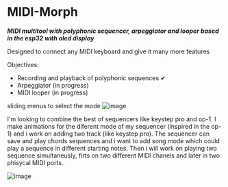 # MIDI-Morph
***MIDI multitool with polyphonic sequencer, arpeggiator and looper based in the esp32 with oled display***

Designed to connect any MIDI keyboard and give it many more features


Objectives:
  - Recording and playback of polyphonic sequences ✔
  - Arpeggiator (in progress)
  - MIDI looper (in progress)

sliding menus to select the mode
![image](https://github.com/user-attachments/assets/df779f71-00f6-4f63-8d6d-ec849f8ba01f)

I'm looking to combine the best of sequencers like keystep pro and op-1. I make animations for the diferent mode of my sequencer (inspired in the op-1) and i work on adding two track (like keystep pro). The sequencer can save and play chords sequences and i want to add song mode which could play a sequence in different starting notes. Then i will work on playing two sequence simultaneusly, firts on two different MIDI chanels and later in two phisycal MIDI ports.

![image](https://github.com/user-attachments/assets/3e74f5cf-f39e-40b9-8cee-384ce6755b43)
